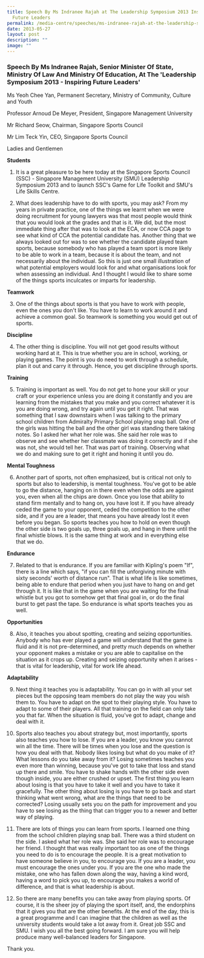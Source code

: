 ```yaml
---
title: Speech By Ms Indranee Rajah at The Leadership Symposium 2013 Inspiring
  Future Leaders
permalink: /media-centre/speeches/ms-indranee-rajah-at-the-leadership-symposium-2013-inspiring-future-leaders/
date: 2013-05-27
layout: post
description: ""
image: ""
---
```

### **Speech By Ms Indranee Rajah, Senior Minister Of State, Ministry Of Law And Ministry Of Education, At The 'Leadership Symposium 2013 - Inspiring Future Leaders'**

Ms Yeoh Chee Yan, Permanent Secretary, Ministry of Community, Culture and Youth

Professor Arnoud De Meyer, President, Singapore Management University

Mr Richard Seow, Chairman, Singapore Sports Council

Mr Lim Teck Yin, CEO, Singapore Sports Council

Ladies and Gentlemen

**Students**

1. It is a great pleasure to be here today at the Singapore Sports Council (SSC) - Singapore Management University (SMU) Leadership Symposium 2013 and to launch SSC's Game for Life Toolkit and SMU's Life Skills Centre.

2. What does leadership have to do with sports, you may ask? From my years in private practice, one of the things we learnt when we were doing recruitment for young lawyers was that most people would think that you would look at the grades and that is it. We did, but the most immediate thing after that was to look at the ECA, or now CCA page to see what kind of CCA the potential candidate has. Another thing that we always looked out for was to see whether the candidate played team sports, because somebody who has played a team sport is more likely to be able to work in a team, because it is about the team, and not necessarily about the individual. So this is just one small illustration of what potential employers would look for and what organisations look for when assessing an individual. And I thought I would like to share some of the things sports inculcates or imparts for leadership.

**Teamwork**

3. One of the things about sports is that you have to work with people, even the ones you don't like. You have to learn to work around it and achieve a common goal. So teamwork is something you would get out of sports.

**Discipline**

4. The other thing is discipline. You will not get good results without working hard at it. This is true whether you are in school, working, or playing games. The point is you do need to work through a schedule, plan it out and carry it through. Hence, you get discipline through sports.

**Training**

5. Training is important as well. You do not get to hone your skill or your craft or your experience unless you are doing it constantly and you are learning from the mistakes that you make and you correct whatever it is you are doing wrong, and try again until you get it right. That was something that I saw downstairs when I was talking to the primary school children from Admiralty Primary School playing snap ball. One of the girls was hitting the ball and the other girl was standing there taking notes. So I asked her what her role was. She said her role was to observe and see whether her classmate was doing it correctly and if she was not, she would tell her. That was part of training. Observing what we do and making sure to get it right and honing it until you do.

**Mental Toughness**

6. Another part of sports, not often emphasized, but is critical not only to sports but also to leadership, is mental toughness. You've got to be able to go the distance, hanging on in there even when the odds are against you, even when all the chips are down. Once you lose that ability to stand firm mentally and to hang on, you have lost it. If you have already ceded the game to your opponent, ceded the competition to the other side, and if you are a leader, that means you have already lost it even before you began. So sports teaches you how to hold on even though the other side is two goals up, three goals up, and hang in there until the final whistle blows. It is the same thing at work and in everything else that we do.

**Endurance**

7. Related to that is endurance. If you are familiar with Kipling's poem "If", there is a line which says, "if you can fill the unforgiving minute with sixty seconds' worth of distance run". That is what life is like sometimes, being able to endure that period when you just have to hang on and get through it. It is like that in the game when you are waiting for the final whistle but you got to somehow get that final goal in, or do the final burst to get past the tape. So endurance is what sports teaches you as well.

**Opportunities**

8. Also, it teaches you about spotting, creating and seizing opportunities. Anybody who has ever played a game will understand that the game is fluid and it is not pre-determined, and pretty much depends on whether your opponent makes a mistake or you are able to capitalise on the situation as it crops up. Creating and seizing opportunity when it arises - that is vital for leadership, vital for work life ahead.

**Adaptability**

9. Next thing it teaches you is adaptability. You can go in with all your set pieces but the opposing team members do not play the way you wish them to. You have to adapt on the spot to their playing style. You have to adapt to some of their players. All that training on the field can only take you that far. When the situation is fluid, you've got to adapt, change and deal with it.

10. Sports also teaches you about strategy but, most importantly, sports also teaches you how to lose. If you are a leader, you know you cannot win all the time. There will be times when you lose and the question is how you deal with that. Nobody likes losing but what do you make of it? What lessons do you take away from it? Losing sometimes teaches you even more than winning, because you've got to take that loss and stand up there and smile. You have to shake hands with the other side even though inside, you are either crushed or upset. The first thing you learn about losing is that you have to take it well and you have to take it gracefully. The other thing about losing is you have to go back and start thinking what went wrong, what are the things that need to be corrected? Losing usually sets you on the path for improvement and you have to see losing as the thing that can trigger you to a newer and better way of playing.

11. There are lots of things you can learn from sports. I learned one thing from the school children playing snap ball. There was a third student on the side. I asked what her role was. She said her role was to encourage her friend. I thought that was really important too as one of the things you need to do is to encourage the people. It is a great motivation to have someone believe in you, to encourage you. If you are a leader, you must encourage the ones under you. If you are the one who made the mistake, one who has fallen down along the way, having a kind word, having a word to pick you up, to encourage you makes a world of difference, and that is what leadership is about.

12. So there are many benefits you can take away from playing sports. Of course, it is the sheer joy of playing the sport itself, and, the endorphins that it gives you that are the other benefits. At the end of the day, this is a great programme and I can imagine that the children as well as the university students would take a lot away from it. Great job SSC and SMU. I wish you all the best going forward. I am sure you will help produce many well-balanced leaders for Singapore.

Thank you.